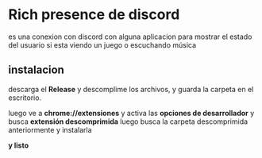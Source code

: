 # Rich presence de discord
es una conexion con discord con alguna aplicacion para mostrar el estado del usuario si esta viendo un juego o escuchando música

## instalacion
descarga el **Release** y descomplime los archivos, y guarda la carpeta en el escritorio.

luego ve a **chrome://extensiones** y activa las **opciones de desarrollador** y busca **extensión descomprimida** luego busca la carpeta descomprimida anteriormente y instalarla 

**y listo**
